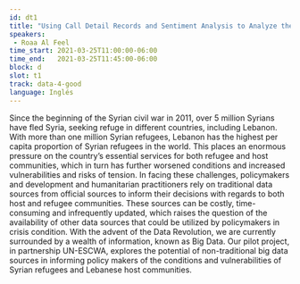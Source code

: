 ```yaml
---
id: dt1
title: "Using Call Detail Records and Sentiment Analysis to Analyze the Development Challenges Faced by Syrian Refugees and Host Communities in Lebanon"
speakers:
 - Roaa Al Feel
time_start: 2021-03-25T11:00:00-06:00
time_end:   2021-03-25T11:45:00-06:00
block: d
slot: t1
track: data-4-good
language: Inglés
---
```


Since the beginning of the Syrian civil war in 2011, over 5 million Syrians have fled Syria, seeking refuge in different countries, including Lebanon. With more than one million Syrian refugees, Lebanon has the highest per capita proportion of Syrian refugees in the world. This places an enormous pressure on the country’s essential services for both refugee and host communities, which in turn has further worsened conditions and increased vulnerabilities and risks of tension. In facing these challenges, policymakers and development and humanitarian practitioners rely on traditional data sources from official sources to inform their decisions with regards to both host and refugee communities. These sources can be costly, time-consuming and infrequently updated, which raises the question of the availability of other data sources that could be utilized by policymakers in crisis condition. With the advent of the Data Revolution, we are currently surrounded by a wealth of information, known as Big Data. Our pilot project, in partnership UN-ESCWA, explores the potential of non-traditional big data sources in informing policy makers of the conditions and vulnerabilities of Syrian refugees and Lebanese host communities.